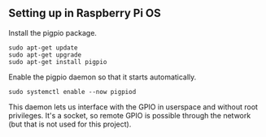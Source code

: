 ## Setting up in Raspberry Pi OS
Install the pigpio package.
```
sudo apt-get update
sudo apt-get upgrade
sudo apt-get install pigpio
```

Enable the pigpio daemon so that it starts automatically.
```
sudo systemctl enable --now pigpiod
```

This daemon lets us interface with the GPIO in userspace and without root privileges. It's a socket, so remote GPIO is possible through the network (but that is not used for this project).

